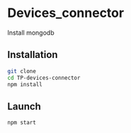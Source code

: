# Devices_connector

Install mongodb

## Installation
```sh
git clone
cd TP-devices-connector
npm install
```
## Launch

```sh
npm start
```
